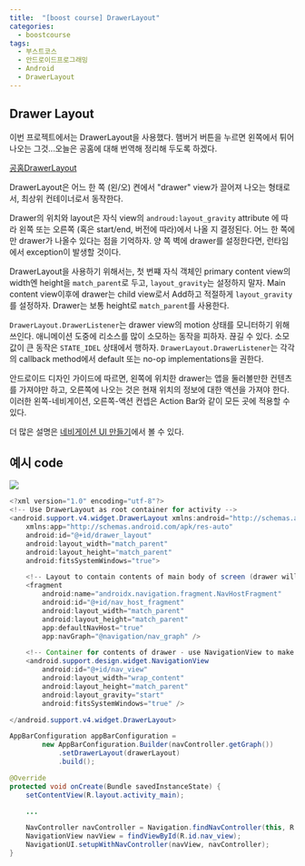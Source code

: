 ```yaml
---
title:  "[boost course] DrawerLayout"
categories:
  - boostcourse
tags:
  - 부스트코스
  - 안드로이드프로그래밍
  - Android
  - DrawerLayout
---
```



## Drawer Layout 

이번 프로젝트에서는 DrawerLayout을 사용했다. 햄버거 버튼을 누르면 왼쪽에서 튀어나오는 그것...오늘은 공홈에 대해 번역해 정리해 두도록 하겠다. 

[공홈DrawerLayout](https://developer.android.com/reference/android/support/v4/widget/DrawerLayout)


DrawerLayout은 어느 한 쪽 (왼/오) 켠에서 "drawer" view가 끌어져 나오는 형태로서, 최상위 컨테이너로서 동작한다. 

Drawer의 위치와 layout은 자식 view의 `androud:layout_gravity` attribute 에 따라 왼쪽 또는 오른쪽 (혹은 start/end, 버전에 따라)에서 나올 지 결정된다. 어느 한 쪽에만 drawer가 나올수 있다는 점을 기억하자. 양 쪽 벽에 drawer를 설정한다면, 런타임에서 exception이 발생할 것이다. 

DrawerLayout을 사용하기 위해서는, 첫 번쨰 자식 객체인 primary content view의 width엔 height을 `match_parent`로 두고, `layout_gravity`는 설정하지 말자. Main content view이후에 drawer는 child view로서 Add하고 적절하게 `layout_gravity`를 설정하자. Drawer는 보통 height로 `match_parent`를 사용한다. 

`DrawerLayout.DrawerListener`는 drawer view의 motion 상태를 모니터하기 위해 쓰인다. 애니메이션 도중에 리소스를 많이 소모하는 동작을 피하자. 끊길 수 있다. 소모값이 큰 동작은 `STATE_IDEL` 상태에서 행하자. `DrawerLayout.DrawerListener`는 각각의 callback method에서 default 또는 no-op implementations을 권한다. 

안드로이드 디자인 가이드에 따르면, 왼쪽에 위치한 drawer는 앱을 둘러볼만한 컨텐츠를 가져야만 하고, 오른쪽에 나오는 것은 현재 위치의 정보에 대한 액션을 가져야 한다. 이러한 왼쪽-네비게이션, 오른쪽-액션 컨셉은 Action Bar와 같이 모든 곳에 적용할 수 있다. 

더 많은 설명은 [네비게이션 UI 만들기](https://developer.android.com/guide/navigation/navigation-ui#add_a_navigation_drawer)에서 볼 수 있다. 

## 예시 code 

![](https://developer.android.com/images/topic/libraries/architecture/navigation-drawer.png)

```java
<?xml version="1.0" encoding="utf-8"?>
<!-- Use DrawerLayout as root container for activity -->
<android.support.v4.widget.DrawerLayout xmlns:android="http://schemas.android.com/apk/res/android"
    xmlns:app="http://schemas.android.com/apk/res-auto"
    android:id="@+id/drawer_layout"
    android:layout_width="match_parent"
    android:layout_height="match_parent"
    android:fitsSystemWindows="true">

    <!-- Layout to contain contents of main body of screen (drawer will slide over this) -->
    <fragment
        android:name="androidx.navigation.fragment.NavHostFragment"
        android:id="@+id/nav_host_fragment"
        android:layout_width="match_parent"
        android:layout_height="match_parent"
        app:defaultNavHost="true"
        app:navGraph="@navigation/nav_graph" />

    <!-- Container for contents of drawer - use NavigationView to make configuration easier -->
    <android.support.design.widget.NavigationView
        android:id="@+id/nav_view"
        android:layout_width="wrap_content"
        android:layout_height="match_parent"
        android:layout_gravity="start"
        android:fitsSystemWindows="true" />

</android.support.v4.widget.DrawerLayout>
```

```java
AppBarConfiguration appBarConfiguration =
        new AppBarConfiguration.Builder(navController.getGraph())
            .setDrawerLayout(drawerLayout)
            .build();
```

```java
@Override
protected void onCreate(Bundle savedInstanceState) {
    setContentView(R.layout.activity_main);

    ...

    NavController navController = Navigation.findNavController(this, R.id.nav_host_fragment);
    NavigationView navView = findViewById(R.id.nav_view);
    NavigationUI.setupWithNavController(navView, navController);
}
```

